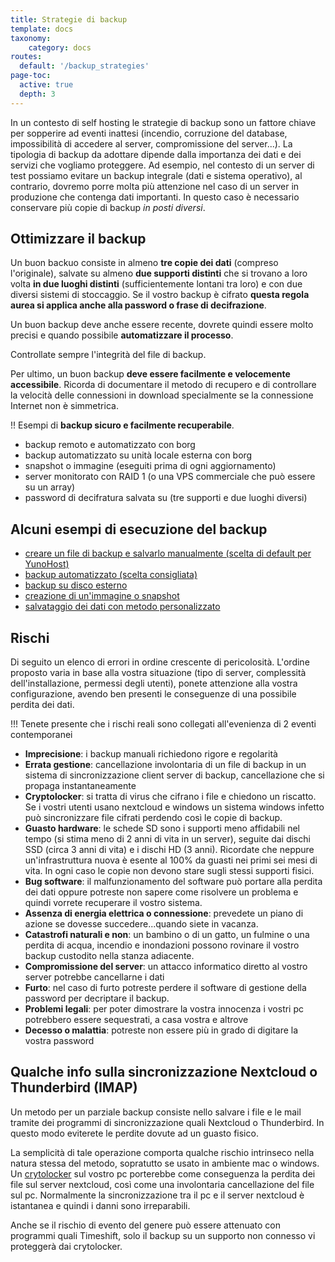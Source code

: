 ```yaml
---
title: Strategie di backup
template: docs
taxonomy:
    category: docs
routes:
  default: '/backup_strategies'
page-toc:
  active: true
  depth: 3
---
```


In un contesto di self hosting le strategie di backup sono un fattore chiave per sopperire ad eventi inattesi (incendio, corruzione del database, impossibilità di accedere al server, compromissione del server...). La tipologia di backup da adottare dipende dalla importanza dei dati e dei servizi che vogliamo proteggere. Ad esempio, nel contesto di un server di test possiamo evitare un backup integrale (dati e sistema operativo), al contrario, dovremo porre molta più attenzione nel caso di un server in produzione che contenga dati importanti. In questo caso è necessario conservare più copie di backup *in posti diversi*.

## Ottimizzare il backup

Un buon backuo consiste in almeno **tre copie dei dati** (compreso l'originale), salvate su almeno **due supporti distinti** che si trovano a loro volta **in due luoghi distinti** (sufficientemente lontani tra loro) e con due diversi sistemi di stoccaggio. Se il vostro backup è cifrato **questa regola aurea si applica anche alla password o frase di decifrazione**.

Un buon backup deve anche essere recente, dovrete quindi essere molto precisi e quando possibile **automatizzare il processo**.

Controllate sempre l'integrità del file di backup.

Per ultimo, un buon backup **deve essere facilmente e velocemente accessibile**. Ricorda di documentare il metodo di recupero e di controllare la velocità delle connessioni in download specialmente se la connessione Internet non è simmetrica.

!! Esempi di **backup sicuro e facilmente recuperabile**.

- backup remoto e automatizzato con borg
- backup automatizzato su unità locale esterna con borg
- snapshot o immagine (eseguiti prima di ogni aggiornamento)
- server monitorato con RAID 1 (o una VPS commerciale che può essere su un array)
- password di decifratura salvata su (tre supporti e due luoghi diversi)

## Alcuni esempi di esecuzione del backup

- [creare un file di backup e salvarlo manualmente (scelta di default per YunoHost)](/backup#manual-backup)
- [backup automatizzato (scelta consigliata)](/backup#automatic-or-remote-backup)
- [backup su disco esterno](/external_storage)
- [creazione di un'immagine o snapshot](/backup/clone_filesystem)
- [salvataggio dei dati con metodo personalizzato](/backup/custom_backup_methods)

## Rischi

Di seguito un elenco di errori in ordine crescente di pericolosità. L'ordine proposto varia in base alla vostra situazione (tipo di server, complessità dell'installazione, permessi degli utenti), ponete attenzione alla vostra configurazione, avendo ben presenti le conseguenze di una possibile perdita dei dati.

!!! Tenete presente che i rischi reali sono collegati all'evenienza di 2 eventi contemporanei

- **Imprecisione**: i backup manuali richiedono rigore e regolarità
- **Errata gestione**: cancellazione involontaria di un file di backup in un sistema di sincronizzazione client server di backup, cancellazione che si propaga instantaneamente
- **Cryptolocker**: si tratta di virus che cifrano i file e chiedono un riscatto. Se i vostri utenti usano nextcloud e windows un sistema windows infetto può sincronizzare file cifrati perdendo così le copie di backup.
- **Guasto hardware**: le schede SD sono i supporti meno affidabili nel tempo (si stima meno di 2 anni di vita in un server), seguite dai dischi SSD (circa 3 anni di vita) e i dischi HD (3 anni). Ricordate che neppure un'infrastruttura nuova è esente al 100% da guasti nei primi sei mesi di vita. In ogni caso le copie non devono stare sugli stessi supporti fisici.
- **Bug software**: il malfunzionamento del software può portare alla perdita dei dati oppure potreste non sapere come risolvere un problema e quindi vorrete recuperare il vostro sistema.
- **Assenza di energia elettrica o connessione**: prevedete un piano di azione se dovesse succedere...quando siete in vacanza.
- **Catastrofi naturali e non**: un bambino o di un gatto, un fulmine o una perdita di acqua, incendio e inondazioni possono rovinare il vostro backup custodito nella stanza adiacente.
- **Compromissione del server**: un attacco informatico diretto al vostro server potrebbe cancellarne i dati
- **Furto**: nel caso di furto potreste perdere il software di gestione della password per decriptare il backup.
- **Problemi legali**: per poter dimostrare la vostra innocenza i vostri pc potrebbero essere sequestrati, a casa vostra e altrove
- **Decesso o malattia**: potreste non essere più in grado di digitare la vostra password

## Qualche info sulla sincronizzazione Nextcloud o Thunderbird (IMAP)

Un metodo per un parziale backup consiste nello salvare i file e le mail tramite dei programmi di sincronizzazione quali Nextcloud o Thunderbird. In questo modo eviterete le perdite dovute ad un guasto fisico.

La semplicità di tale operazione comporta qualche rischio intrinseco nella natura stessa del metodo, sopratutto se usato in ambiente mac o windows. Un [crytolocker](https://en.wikipedia.org/wiki/Ransomware) sul vostro pc porterebbe come conseguenza la perdita dei file sul server nextcloud, così come una involontaria cancellazione del file sul pc. Normalmente la sincronizzazione tra il pc e il server nextcloud è istantanea e quindi i danni sono irreparabili.

Anche se il rischio di evento del genere può essere attenuato con programmi quali Timeshift, solo il backup su un supporto non connesso vi proteggerà dai crytolocker.
